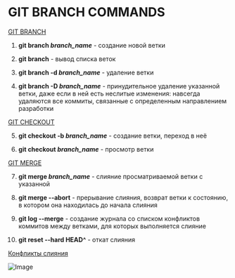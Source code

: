 # GIT BRANCH COMMANDS

[GIT BRANCH](https://www.atlassian.com/ru/git/tutorials/using-branches)

1. **git branch *branch_name*** - создание новой ветки

2. **git branch** - вывод списка веток

3. **git branch -d *branch_name*** - удаление ветки

4. **git branch -D *branch_name*** - принудительное удаление указанной ветки, даже если в ней есть неслитые изменения: навсегда удаляются все коммиты, связанные с определенным направлением разработки

[GIT CHECKOUT](https://www.atlassian.com/ru/git/tutorials/using-branches/git-checkout)

5. **git checkout -b *branch_name*** - создание ветки, переход в неё

6. **git checkout *branch_name*** - просмотр ветки

[GIT MERGE](https://www.atlassian.com/ru/git/tutorials/using-branches/git-merge)

7. **git merge *branch_name*** - слияние просматриваемой ветки с указанной

8. **git merge --abort** - прерывание слияния, возврат ветки к состоянию, в котором она находилась до начала слияния

9. **git log --merge** - создание журнала со списком конфликтов коммитов между ветками, для которых выполняется слияние

10. **git reset --hard HEAD^** - откат слияния

[Конфликты слияния](https://www.atlassian.com/ru/git/tutorials/using-branches/merge-conflicts)

![Image](https://miro.medium.com/max/1148/1*Sg8xy936xO0nUdnDZkW3zw.png)
